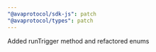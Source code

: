 ```yaml
---
"@avaprotocol/sdk-js": patch
"@avaprotocol/types": patch
---
```


Added runTrigger method and refactored enums

